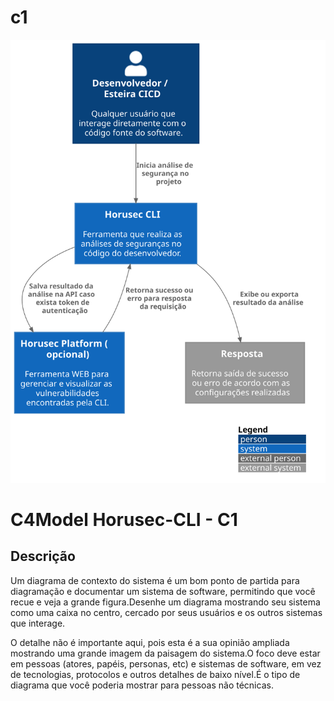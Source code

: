 # c1

![diagram](c1.svg)

# C4Model Horusec-CLI - C1

## Descrição
Um diagrama de contexto do sistema é um bom ponto de partida para diagramação e documentar um sistema de software, permitindo que você recue e veja a grande figura.Desenhe um diagrama mostrando seu sistema como uma caixa no centro, cercado por seus usuários e os outros sistemas que interage.

O detalhe não é importante aqui, pois esta é a sua opinião ampliada mostrando uma grande imagem da paisagem do sistema.O foco deve estar em pessoas (atores, papéis, personas, etc) e sistemas de software, em vez de tecnologias, protocolos e outros detalhes de baixo nível.É o tipo de diagrama que você poderia mostrar para pessoas não técnicas.
